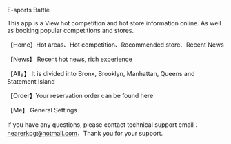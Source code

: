 E-sports Battle

This app is a View hot competition and hot store information online. As well as booking popular competitions and stores.

【Home】Hot areas、Hot competition、Recommended store、Recent News

【News】 Recent hot news, rich experience

【Ally】 It is divided into Bronx, Brooklyn, Manhattan, Queens and Statement Island

【Order】Your reservation order can be found here

【Me】 General Settings

If you have any questions, please contact technical support email：nearerkpg@hotmail.com，Thank you for your support.
